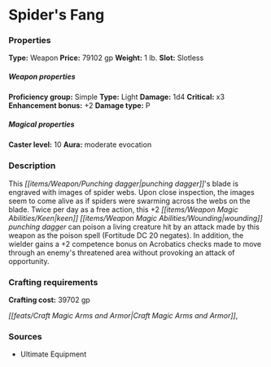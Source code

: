 ﻿---
Title: "Spider's Fang"
Type: "Weapon"
Price: "79102 gp"
Weight: "1 lb."
Slot: "Slotless"
Proficiency group: "Simple"
Weapon properties Type: "Light"
Damage: "1d4"
Critical: "x3"
Enhancement bonus: "+2"
Damage type: "P"
Caster level: "10"
Aura: "moderate evocation"
Description: |
  "This punching dagger's blade is engraved with images of spider webs. Upon close inspection, the images seem to come alive as if spiders were swarming across the webs on the blade. Twice per day as a free action, this _+2 keen wounding punching dagger_ can poison a living creature hit by an attack made by this weapon as the _poison_ spell (Fortitude DC 20 negates). In addition, the wielder gains a +2 competence bonus on Acrobatics checks made to move through an enemy's threatened area without provoking an attack of opportunity."
Crafting cost: "39702 gp"
Sources: "['Ultimate Equipment']"
---

# Spider's Fang

### Properties

**Type:** Weapon **Price:** 79102 gp **Weight:** 1 lb. **Slot:** Slotless

##### Weapon properties

**Proficiency group:** Simple **Type:** Light **Damage:** 1d4 **Critical:** x3 **Enhancement bonus:** +2 **Damage type:** P

##### Magical properties

**Caster level:** 10 **Aura:** moderate evocation

### Description

This _[[items/Weapon/Punching dagger|punching dagger]]_'s blade is engraved with images of spider webs. Upon close inspection, the images seem to come alive as if spiders were swarming across the webs on the blade. Twice per day as a free action, this +2 _[[items/Weapon Magic Abilities/Keen|keen]]_ _[[items/Weapon Magic Abilities/Wounding|wounding]]_ _punching dagger_ can poison a living creature hit by an attack made by this weapon as the poison spell (Fortitude DC 20 negates). In addition, the wielder gains a +2 competence bonus on Acrobatics checks made to move through an enemy's threatened area without provoking an attack of opportunity.

### Crafting requirements

**Crafting cost:** 39702 gp

_[[feats/Craft Magic Arms and Armor|Craft Magic Arms and Armor]]_,

### Sources

* Ultimate Equipment